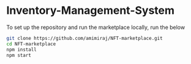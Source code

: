 # Inventory-Management-System

To set up the repository and run the marketplace locally, run the below


```bash
git clone https://github.com/amimiraj/NFT-marketplace.git
cd NFT-marketplace
npm install
npm start
```
